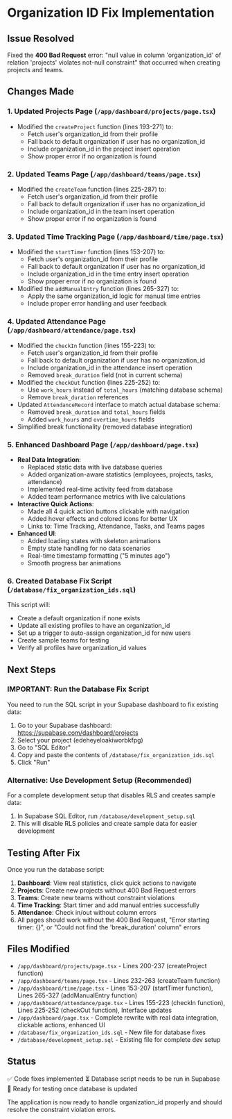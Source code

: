 # Organization ID Fix Implementation

## Issue Resolved
Fixed the **400 Bad Request** error: "null value in column 'organization_id' of relation 'projects' violates not-null constraint" that occurred when creating projects and teams.

## Changes Made

### 1. Updated Projects Page (`/app/dashboard/projects/page.tsx`)
- Modified the `createProject` function (lines 193-271) to:
  - Fetch user's organization_id from their profile
  - Fall back to default organization if user has no organization_id
  - Include organization_id in the project insert operation
  - Show proper error if no organization is found

### 2. Updated Teams Page (`/app/dashboard/teams/page.tsx`)
- Modified the `createTeam` function (lines 225-287) to:
  - Fetch user's organization_id from their profile
  - Fall back to default organization if user has no organization_id
  - Include organization_id in the team insert operation
  - Show proper error if no organization is found

### 3. Updated Time Tracking Page (`/app/dashboard/time/page.tsx`)
- Modified the `startTimer` function (lines 153-207) to:
  - Fetch user's organization_id from their profile
  - Fall back to default organization if user has no organization_id
  - Include organization_id in the time entry insert operation
  - Show proper error if no organization is found
- Modified the `addManualEntry` function (lines 265-327) to:
  - Apply the same organization_id logic for manual time entries
  - Include proper error handling and user feedback

### 4. Updated Attendance Page (`/app/dashboard/attendance/page.tsx`)
- Modified the `checkIn` function (lines 155-223) to:
  - Fetch user's organization_id from their profile
  - Fall back to default organization if user has no organization_id
  - Include organization_id in the attendance insert operation
  - Removed `break_duration` field (not in current schema)
- Modified the `checkOut` function (lines 225-252) to:
  - Use `work_hours` instead of `total_hours` (matching database schema)
  - Remove `break_duration` references
- Updated `AttendanceRecord` interface to match actual database schema:
  - Removed `break_duration` and `total_hours` fields
  - Added `work_hours` and `overtime_hours` fields
- Simplified break functionality (removed database integration)

### 5. Enhanced Dashboard Page (`/app/dashboard/page.tsx`)
- **Real Data Integration**:
  - Replaced static data with live database queries
  - Added organization-aware statistics (employees, projects, tasks, attendance)
  - Implemented real-time activity feed from database
  - Added team performance metrics with live calculations
- **Interactive Quick Actions**:
  - Made all 4 quick action buttons clickable with navigation
  - Added hover effects and colored icons for better UX
  - Links to: Time Tracking, Attendance, Tasks, and Teams pages
- **Enhanced UI**:
  - Added loading states with skeleton animations
  - Empty state handling for no data scenarios
  - Real-time timestamp formatting ("5 minutes ago")
  - Smooth progress bar animations

### 6. Created Database Fix Script (`/database/fix_organization_ids.sql`)
This script will:
- Create a default organization if none exists
- Update all existing profiles to have an organization_id
- Set up a trigger to auto-assign organization_id for new users
- Create sample teams for testing
- Verify all profiles have organization_id values

## Next Steps

### IMPORTANT: Run the Database Fix Script
You need to run the SQL script in your Supabase dashboard to fix existing data:

1. Go to your Supabase dashboard: https://supabase.com/dashboard/projects
2. Select your project (edeheyeloakiworbkfpg)
3. Go to "SQL Editor"
4. Copy and paste the contents of `/database/fix_organization_ids.sql`
5. Click "Run"

### Alternative: Use Development Setup (Recommended)
For a complete development setup that disables RLS and creates sample data:

1. In Supabase SQL Editor, run `/database/development_setup.sql`
2. This will disable RLS policies and create sample data for easier development

## Testing After Fix
Once you run the database script:

1. **Dashboard**: View real statistics, click quick actions to navigate
2. **Projects**: Create new projects without 400 Bad Request errors
3. **Teams**: Create new teams without constraint violations
4. **Time Tracking**: Start timer and add manual entries successfully
5. **Attendance**: Check in/out without column errors
6. All pages should work without the 400 Bad Request, "Error starting timer: {}", or "Could not find the 'break_duration' column" errors

## Files Modified
- `/app/dashboard/projects/page.tsx` - Lines 200-237 (createProject function)
- `/app/dashboard/teams/page.tsx` - Lines 232-263 (createTeam function)
- `/app/dashboard/time/page.tsx` - Lines 153-207 (startTimer function), Lines 265-327 (addManualEntry function)
- `/app/dashboard/attendance/page.tsx` - Lines 155-223 (checkIn function), Lines 225-252 (checkOut function), Interface updates
- `/app/dashboard/page.tsx` - Complete rewrite with real data integration, clickable actions, enhanced UI
- `/database/fix_organization_ids.sql` - New file for database fixes
- `/database/development_setup.sql` - Existing file for complete dev setup

## Status
✅ Code fixes implemented
⏳ Database script needs to be run in Supabase
🧪 Ready for testing once database is updated

The application is now ready to handle organization_id properly and should resolve the constraint violation errors.